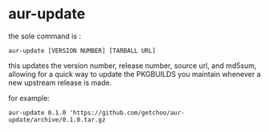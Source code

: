 # aur-update
the sole command is :

``aur-update [VERSION NUMBER] [TARBALL URL]``

this updates the version number, release number, source url, and md5sum, allowing for a quick way to update the PKGBUILDS you maintain whenever a new upstream release is made.

for example:

``aur-update 0.1.0 'https://github.com/getchoo/aur-update/archive/0.1.0.tar.gz``
